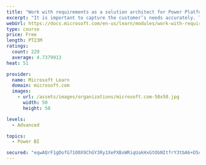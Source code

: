 ```yaml
---
title: "Work with requirements as a solution architect for Power Platform and Dynamics 365"
excerpt: "It is important to capture the customer’s needs accurately. This module explains how to capture requirements and identify functional and non-functional items."
webUrl: https://docs.microsoft.com/en-us/learn/modules/work-with-requirements/
type: course
price: Free
length: PT23M
ratings:
  count: 229
  average: 4.7379913
heat: 51

provider:
  name: Microsoft Learn
  domain: microsoft.com
  images:
    - url: /assets/images/organizations/microsoft.com-50x50.jpg
      width: 50
      height: 50

levels:
  - Advanced

topics:
  - Power BI

secured: "eqwAQrF1gDofG71O0X9ChGY3Ry1XePXBxWRiqUakHxGtObNItfrY3tbA6+D5qXpSQFlWk0rD5bHamX8uq0n2AYfsOFn0neEXWP995ibzkYJ78c1gyqUAxGM4B88lJmM6GFj+EKsqvur97bEEwp0egO0mjY7z3s/B9nEkP3YMQD5eh6eVEy4Kp0KZQvDidbPNYqzrg2zEYfR/SwZB3rClQ0eL1aS6/qNqOQg2wKiJbLUBNq2PINTRRXjHInqTGbzeneJdAvLaGnicSfCfeYBerfR3wq0s4ibTjUCTSz3nW4ObyCtcxfJ+aisGwTMbqKskcDZJ8PI5irnBkn2YKqfXMr0czPA3e6OupKEkA795ZP+/2m8ThKEm10iVh6g0sWr41Nt6zHuj2WRogbdTt4Faaw==;weao62+eUV6PkKEPJapChg=="
---
```


